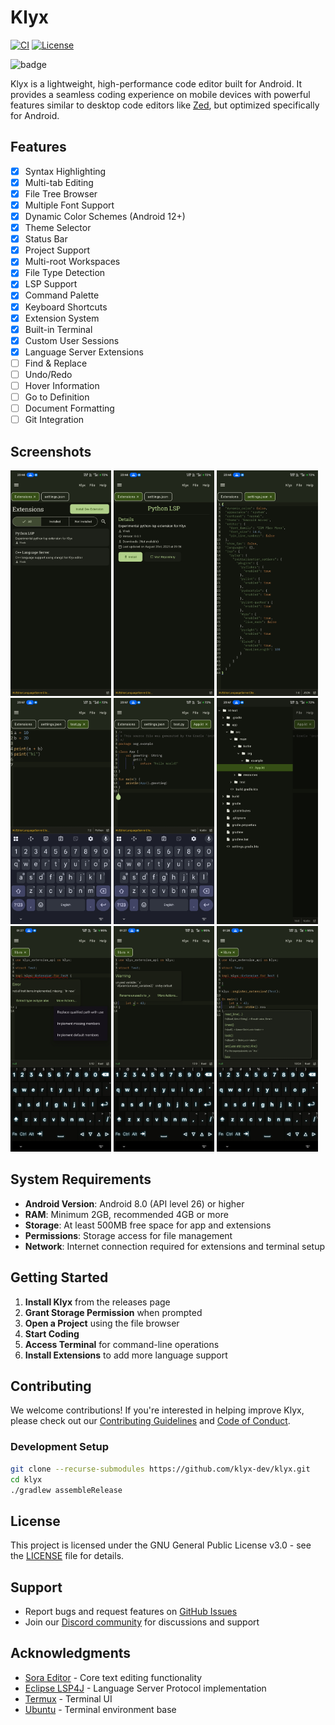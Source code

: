 # Klyx

[![CI](https://github.com/klyx-dev/klyx/actions/workflows/ci.yml/badge.svg)](https://github.com/klyx-dev/klyx/actions/workflows/ci.yml)
[![License](https://img.shields.io/github/license/klyx-dev/klyx)](https://github.com/klyx-dev/klyx/blob/main/LICENSE)

![badge][badge-android]

Klyx is a lightweight, high-performance code editor built for Android. It provides a seamless coding experience on mobile devices with powerful features similar to desktop code editors like [Zed](https://zed.dev), but optimized specifically for Android.

## Features

- [x] Syntax Highlighting
- [x] Multi-tab Editing
- [x] File Tree Browser
- [x] Multiple Font Support
- [x] Dynamic Color Schemes (Android 12+)
- [x] Theme Selector
- [x] Status Bar
- [x] Project Support
- [x] Multi-root Workspaces
- [x] File Type Detection
- [x] LSP Support
- [x] Command Palette
- [x] Keyboard Shortcuts
- [x] Extension System
- [x] Built-in Terminal
- [x] Custom User Sessions
- [x] Language Server Extensions
- [ ] Find & Replace
- [ ] Undo/Redo
- [ ] Hover Information
- [ ] Go to Definition
- [ ] Document Formatting
- [ ] Git Integration

## Screenshots

<div>
  <img src="images/screenshot_1.jpg" width="32%" alt="Screenshot 1"/>
  <img src="images/screenshot_2.jpg" width="32%" alt="Screenshot 2"/>
  <img src="images/screenshot_3.jpg" width="32%" alt="Screenshot 3"/>
</div>
<div>
  <img src="images/screenshot_4.jpg" width="32%" alt="Screenshot 4"/>
  <img src="images/screenshot_5.jpg" width="32%" alt="Screenshot 5"/>
  <img src="images/screenshot_6.jpg" width="32%" alt="Screenshot 6"/>
</div>
<div>
  <img src="images/screenshot_8.jpg" width="32%" alt="Screenshot 8"/>
  <img src="images/screenshot_9.jpg" width="32%" alt="Screenshot 9"/>
  <img src="images/screenshot_10.jpg" width="32%" alt="Screenshot 10"/>
</div>

## System Requirements

- **Android Version**: Android 8.0 (API level 26) or higher
- **RAM**: Minimum 2GB, recommended 4GB or more
- **Storage**: At least 500MB free space for app and extensions
- **Permissions**: Storage access for file management
- **Network**: Internet connection required for extensions and terminal setup

## Getting Started

1. **Install Klyx** from the releases page
2. **Grant Storage Permission** when prompted
3. **Open a Project** using the file browser
4. **Start Coding**
5. **Access Terminal** for command-line operations
6. **Install Extensions** to add more language support

## Contributing

We welcome contributions! If you're interested in helping improve Klyx, please check out our [Contributing Guidelines](CONTRIBUTING.md) and [Code of Conduct](CODE_OF_CONDUCT.md).

### Development Setup

```bash
git clone --recurse-submodules https://github.com/klyx-dev/klyx.git
cd klyx
./gradlew assembleRelease
```

## License

This project is licensed under the GNU General Public License v3.0 - see the [LICENSE](LICENSE) file for details.

## Support

- Report bugs and request features on [GitHub Issues](https://github.com/klyx-dev/klyx/issues)
- Join our [Discord community](https://discord.gg/z9WWyJjtGy) for discussions and support

## Acknowledgments

- [Sora Editor](https://github.com/Rosemoe/sora-editor) - Core text editing functionality
- [Eclipse LSP4J](https://github.com/eclipse-lsp4j/lsp4j) - Language Server Protocol implementation
- [Termux](https://github.com/termux) - Terminal UI
- [Ubuntu](https://cdimage.ubuntu.com/ubuntu-base/releases/plucky/release/) - Terminal environment base

[badge-android]: http://img.shields.io/badge/-android-6EDB8D.svg?style=flat
[badge-android-native]: http://img.shields.io/badge/support-[AndroidNative]-6EDB8D.svg?style=flat
